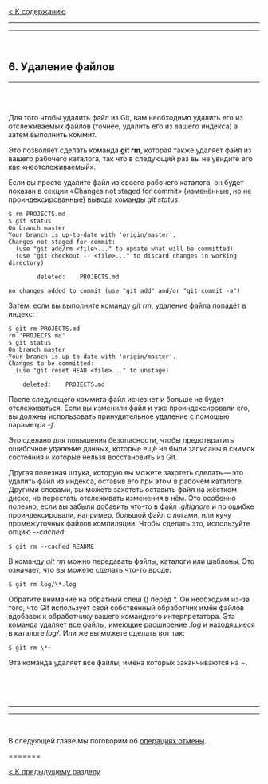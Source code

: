 [< К содержанию](./readme.md)

---
---

<br/>

## **6. Удаление файлов** ##

---

<br/>
<br/>

Для того чтобы удалить файл из Git, вам необходимо удалить его из отслеживаемых файлов (точнее, удалить его из вашего индекса) а затем выполнить коммит.

Это позволяет сделать команда **git rm**, которая также удаляет файл из вашего рабочего каталога, так что в следующий раз вы не увидите его как «неотслеживаемый».

Если вы просто удалите файл из своего рабочего каталога, он будет показан в секции «Changes not staged for commit» (изменённые, но не проиндексированные) вывода команды *git status*:

    $ rm PROJECTS.md
    $ git status
    On branch master
    Your branch is up-to-date with 'origin/master'.
    Changes not staged for commit:
      (use "git add/rm <file>..." to update what will be committed)
      (use "git checkout -- <file>..." to discard changes in working directory)

            deleted:    PROJECTS.md

    no changes added to commit (use "git add" and/or "git commit -a")

Затем, если вы выполните команду *git rm*, удаление файла попадёт в индекс:

    $ git rm PROJECTS.md
    rm 'PROJECTS.md'
    $ git status
    On branch master
    Your branch is up-to-date with 'origin/master'.
    Changes to be committed:
      (use "git reset HEAD <file>..." to unstage)

        deleted:    PROJECTS.md

После следующего коммита файл исчезнет и больше не будет отслеживаться. Если вы изменили файл и уже проиндексировали его, вы должны использовать принудительное удаление с помощью параметра *-f*. 

Это сделано для повышения безопасности, чтобы предотвратить ошибочное удаление данных, которые ещё не были записаны в снимок состояния и которые нельзя восстановить из Git.

Другая полезная штука, которую вы можете захотеть сделать — это удалить файл из индекса, оставив его при этом в рабочем каталоге. Другими словами, вы можете захотеть оставить файл на жёстком диске, но перестать отслеживать изменения в нём. Это особенно полезно, если вы забыли добавить что-то в файл *.gitignore* и по ошибке проиндексировали, например, большой файл с логами, или кучу промежуточных файлов компиляции. Чтобы сделать это, используйте опцию *--cached*:

    $ git rm --cached README

В команду *git rm* можно передавать файлы, каталоги или шаблоны. Это означает, что вы можете сделать что-то вроде:

    $ git rm log/\*.log

Обратите внимание на обратный слеш (\) перед *. Он необходим из-за того, что Git использует свой собственный обработчик имён файлов вдобавок к обработчику вашего командного интерпретатора. Эта команда удаляет все файлы, имеющие расширение *.log* и находящиеся в каталоге *log/*. Или же вы можете сделать вот так:

    $ git rm \*~

Эта команда удаляет все файлы, имена которых заканчиваются на ~.

<br/>
<br/>
<br/>

---
---

<br/>

В следующей главе мы поговорим об [операциях отмены](./undoing.md).

=======

[< К предыдущему разделу](./committing.md)